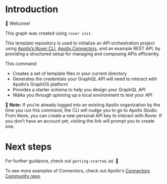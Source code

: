 # Introduction 

👋 Welcome\!

This graph was created using `rover init`. 

This template repository is used to initialize an API orchestration project using [Apollo’s Rover CLI](https://www.apollographql.com/docs/rover), [Apollo Connectors](https://www.apollographql.com/docs/graphos/schema-design/connectors), and an example REST API, by providing a structured setup for managing and composing APIs efficiently.

This command:

* Creates a set of template files in your current directory
* Generates the credentials your GraphQL API will need to interact with Apollo’s GraphOS platform
* Provides a starter schema to help you design your GraphQL API
* Walks you through spinning up a local environment to test your API


📓 **Note:** If you’re already logged into an existing Apollo organization by the time you run this command, the CLI will nudge you to go to Apollo Studio. From there, you can create a new personal API key to interact with Rover. If you don’t have an account yet, visiting the link will prompt you to create one.

# Next steps
For further guidance, check out `getting-started.md`. 🚀

To see more examples of Connectors, check out Apollo's [Connectors Community repo](https://github.com/apollographql/connectors-community).